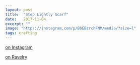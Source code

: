```yaml
---
layout: post
title:  "Step Lightly Scarf"
date:   2017-11-04
excerpt: ""
image: "https://instagram.com/p/BbEBzrchFNM/media/?size=l"
tags: crafting
---
```


[on Instagram](https://www.instagram.com/p/BbEBzrchFNM/)

[on Ravelry](https://www.ravelry.com/projects/stahlblau/step-lightly-scarf-2)

